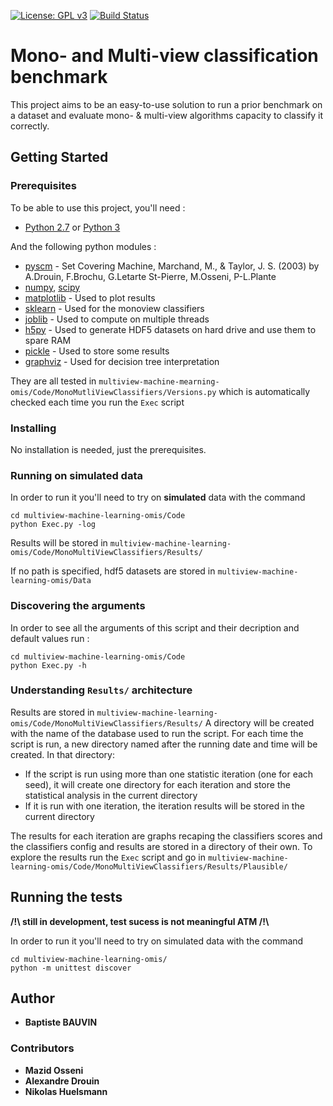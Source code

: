 [![License: GPL v3](https://img.shields.io/badge/License-GPL%20v3-blue.svg)](http://www.gnu.org/licenses/gpl-3.0)
[![Build Status](https://travis-ci.com/babau1/multiview-machine-learning-omis.svg?token=pjoowx3poApRRtwqHTpd&branch=master)](https://travis-ci.com/babau1/multiview-machine-learning-omis)
# Mono- and Multi-view classification benchmark

This project aims to be an easy-to-use solution to run a prior benchmark on a dataset and evaluate mono- & multi-view algorithms capacity to classify it correctly.

## Getting Started

### Prerequisites

To be able to use this project, you'll need :

* [Python 2.7](https://docs.python.org/2/) or [Python 3](https://docs.python.org/3/) 

And the following python modules :
* [pyscm](https://github.com/aldro61/pyscm) - Set Covering Machine, Marchand, M., & Taylor, J. S. (2003) by A.Drouin, F.Brochu, G.Letarte St-Pierre, M.Osseni, P-L.Plante
* [numpy](http://www.numpy.org/), [scipy](https://scipy.org/)
* [matplotlib](http://matplotlib.org/) - Used to plot results
* [sklearn](http://scikit-learn.org/stable/) - Used for the monoview classifiers
* [joblib](https://pypi.python.org/pypi/joblib) - Used to compute on multiple threads
* [h5py](www.h5py.org) - Used to generate HDF5 datasets on hard drive and use them to spare RAM
* [pickle](https://docs.python.org/3/library/pickle.html) - Used to store some results
* [graphviz](https://pypi.python.org/pypi/graphviz) - Used for decision tree interpretation


They are all tested in  `multiview-machine-mearning-omis/Code/MonoMutliViewClassifiers/Versions.py` which is automatically checked each time you run the `Exec` script

### Installing

No installation is needed, just the prerequisites.

### Running on simulated data

In order to run it you'll need to try on **simulated** data with the command
```
cd multiview-machine-learning-omis/Code
python Exec.py -log
```
Results will be stored in `multiview-machine-learning-omis/Code/MonoMultiViewClassifiers/Results/`

If no path is specified, hdf5 datasets are stored in `multiview-machine-learning-omis/Data`


### Discovering the arguments

In order to see all the arguments of this script and their decription and default values run :
```
cd multiview-machine-learning-omis/Code
python Exec.py -h
```


### Understanding `Results/` architecture

Results are stored in `multiview-machine-learning-omis/Code/MonoMultiViewClassifiers/Results/`
A directory will be created with the name of the database used to run the script.
For each time the script is run, a new directory named after the running date and time will be created.
In that directory:
* If the script is run using more than one statistic iteration (one for each seed), it will create one directory for each iteration and store the statistical analysis in the current directory 
* If it is run with one iteration, the iteration results will be stored in the current directory

The results for each iteration are graphs recaping the classifiers scores and the classifiers config and results are stored in a directory of their own.
To explore the results run the `Exec` script and go in `multiview-machine-learning-omis/Code/MonoMultiViewClassifiers/Results/Plausible/`


## Running the tests

**/!\ still in development, test sucess is not meaningful ATM /!\\**

In order to run it you'll need to try on simulated data with the command
```
cd multiview-machine-learning-omis/
python -m unittest discover
```

## Author

* **Baptiste BAUVIN**

### Contributors

* **Mazid Osseni**
* **Alexandre Drouin**
* **Nikolas Huelsmann**